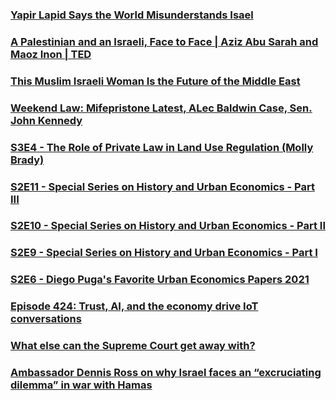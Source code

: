 ### [Yapir Lapid Says the World Misunderstands Isael](https://open.spotify.com/episode/6UYks8yoSAKwq3DrMhMHUC?si=360e188b12ec447e)
### [A Palestinian and an Israeli, Face to Face | Aziz Abu Sarah and Maoz Inon | TED](https://www.youtube.com/watch?v=0juLRi90kRg)
### [This Muslim Israeli Woman Is the Future of the Middle East](https://www.youtube.com/watch?v=8LIcd7wHlCE)
### [Weekend Law: Mifepristone Latest, ALec Baldwin Case, Sen. John Kennedy](https://open.spotify.com/episode/0y7inEUyz7NjFcpKDp5ZED?si=1879c8960d87488f)
### [S3E4 - The Role of Private Law in Land Use Regulation (Molly Brady)](https://open.spotify.com/episode/1zwKBZqtSYpdwG4YJdQtuW?si=dd08a64c55814b7b)
### [S2E11 - Special Series on History and Urban Economics - Part III](https://open.spotify.com/episode/1BLB98WIXl1O3wlQF6BSZE?si=8bca38b25be54b2c)
### [S2E10 - Special Series on History and Urban Economics - Part II](https://open.spotify.com/episode/21fVP7OZiAOMXhQLizpudZ?si=fd591486faee4581)
### [S2E9 - Special Series on History and Urban Economics - Part I](https://open.spotify.com/episode/6ui0ILjN3g5KZX7O7hwlt4?si=e6441ea2c7144eaa)
### [S2E6 - Diego Puga's Favorite Urban Economics Papers 2021](https://open.spotify.com/episode/6U9IwmQmVLI5p1ohD7dxnY?si=0448959553d6461e)
### [Episode 424: Trust, AI, and the economy drive IoT conversations](https://open.spotify.com/episode/5LrWPksUlzRVorHfItueUZ?si=b72ca948bed64305)
### [What else can the Supreme Court get away with?](https://open.spotify.com/episode/6dM9pKg3ER4y7SVvCBT0Fj?si=516c5c0034044f78)
### [Ambassador Dennis Ross on why Israel faces an “excruciating dilemma” in war with Hamas](https://www.youtube.com/watch?v=u5zvabpXqzc)
